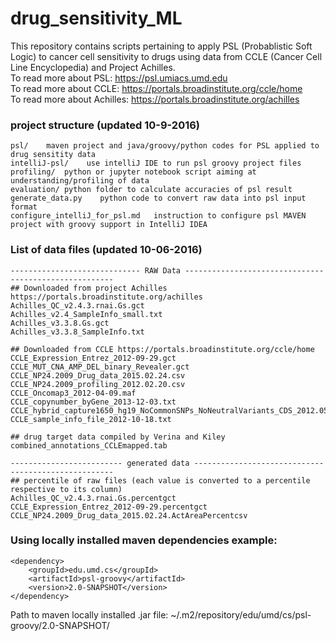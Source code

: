 # drug_sensitivity_ML
This repository contains scripts pertaining to apply PSL (Probablistic Soft Logic) to cancer cell sensitivity to drugs using data from CCLE (Cancer Cell Line Encyclopedia) and Project Achilles.  
To read more about PSL: https://psl.umiacs.umd.edu  
To read more about CCLE: https://portals.broadinstitute.org/ccle/home  
To read more about Achilles: https://portals.broadinstitute.org/achilles


### project structure (updated 10-9-2016)
    psl/    maven project and java/groovy/python codes for PSL applied to drug sensitity data
    intelliJ-psl/    use intelliJ IDE to run psl groovy project files
    profiling/  python or jupyter notebook script aiming at understanding/profiling of data
    evaluation/ python folder to calculate accuracies of psl result
    generate_data.py    python code to convert raw data into psl input format
    configure_intelliJ_for_psl.md   instruction to configure psl MAVEN project with groovy support in IntelliJ IDEA 
 
### List of data files (updated 10-06-2016)
    
    ----------------------------- RAW Data ------------------------------------------------------
    ## Downloaded from project Achilles https://portals.broadinstitute.org/achilles
    Achilles_QC_v2.4.3.rnai.Gs.gct
    Achilles_v2.4_SampleInfo_small.txt
    Achilles_v3.3.8.Gs.gct
    Achilles_v3.3.8_SampleInfo.txt
    
    ## Downloaded from CCLE https://portals.broadinstitute.org/ccle/home
    CCLE_Expression_Entrez_2012-09-29.gct
    CCLE_MUT_CNA_AMP_DEL_binary_Revealer.gct
    CCLE_NP24.2009_Drug_data_2015.02.24.csv
    CCLE_NP24.2009_profiling_2012.02.20.csv
    CCLE_Oncomap3_2012-04-09.maf
    CCLE_copynumber_byGene_2013-12-03.txt
    CCLE_hybrid_capture1650_hg19_NoCommonSNPs_NoNeutralVariants_CDS_2012.05.07.maf
    CCLE_sample_info_file_2012-10-18.txt 
    
    ## drug target data compiled by Verina and Kiley
    combined_annotations_CCLEmapped.tab
    
    ------------------------- generated data ----------------------------------------------------
    ## percentile of raw files (each value is converted to a percentile respective to its column)
    Achilles_QC_v2.4.3.rnai.Gs.percentgct
    CCLE_Expression_Entrez_2012-09-29.percentgct
    CCLE_NP24.2009_Drug_data_2015.02.24.ActAreaPercentcsv

### Using locally installed maven dependencies example:
    <dependency>
        <groupId>edu.umd.cs</groupId>
        <artifactId>psl-groovy</artifactId>
        <version>2.0-SNAPSHOT</version>
    </dependency>

   Path to maven locally installed .jar file: ~/.m2/repository/edu/umd/cs/psl-groovy/2.0-SNAPSHOT/
    

